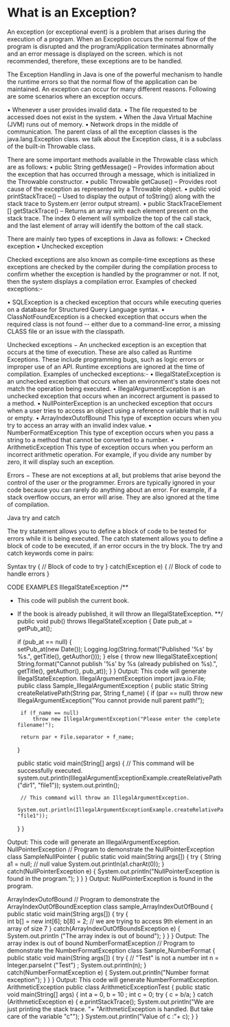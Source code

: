 # What is an Exception?

An exception (or exceptional event) is a problem that arises during the execution of a program. When an Exception occurs the normal flow of the program is disrupted and the program/Application terminates abnormally and an error message is displayed on the screen. which is not recommended, therefore, these exceptions  are to be handled. 

The Exception Handling in Java is one of the powerful mechanism to handle the runtime errors so that the normal flow of the application can be maintained.
An exception can occur for many different reasons. Following are some scenarios where an exception occurs.

•	Whenever a user provides invalid data.
•	The file requested to be accessed does not exist in the system.
•	When the Java Virtual Machine (JVM) runs out of memory.
•	Network drops in the middle of communication.
The parent class of all the exception classes is the java.lang.Exception class. we talk about the Exception class, it is a subclass of the built-in Throwable class.
 
There are some important methods available in the Throwable class which are as follows:
•	public String getMessage() – Provides information about the exception that has occurred through a message, which is initialized in the Throwable constructor.
•	public Throwable getCause() – Provides root cause of the exception as represented by a Throwable object.
•	public void printStackTrace() – Used to display the output of toString() along with the stack trace to System.err (error output stream).
•	public StackTraceElement [] getStackTrace() – Returns an array with each element present on the stack trace. The index 0 element will symbolize the top of the call stack, and the last element of array will identify the bottom of the call stack.

There are mainly two types of exceptions in Java as follows:
•	Checked exception
•	Unchecked exception

Checked exceptions are also known as compile-time exceptions as these exceptions are checked by the compiler during the compilation process to confirm whether the exception is handled by the programmer or not. If not, then the system displays a compilation error. 
Examples of checked exceptions:-

•	SQLException is a checked exception that occurs while executing queries on a database for Structured Query Language syntax.
•	ClassNotFoundException is a checked exception that occurs when the required class is not found -- either due to a command-line error, a missing CLASS file or an issue with the classpath.

Unchecked exceptions − An unchecked exception is an exception that occurs at the time of execution. These are also called as Runtime Exceptions. These include programming bugs, such as logic errors or improper use of an API. Runtime exceptions are ignored at the time of compilation.
Examples of unchecked exceptions:-
•	IllegalStateException is an unchecked exception that occurs when an environment's state does not match the operation being executed.
•	IllegalArgumentException is an unchecked exception that occurs when an incorrect argument is passed to a method.
•	NullPointerException is an unchecked exception that occurs when a user tries to access an object using a reference variable that is null or empty.
•	ArrayIndexOutofBound This type of exception occurs when you try to access an array with an invalid index value.
•	NumberFormatException This type of exception occurs when you pass a string to a method that cannot be converted to a number. 
•	ArithmeticException This type of exception occurs when you perform an incorrect arithmetic operation. For example, if you divide any number by zero, it will display such an exception.

Errors − These are not exceptions at all, but problems that arise beyond the control of the user or the programmer. Errors are typically ignored in your code because you can rarely do anything about an error. For example, if a stack overflow occurs, an error will arise. They are also ignored at the time of compilation.

Java try and catch

The try statement allows you to define a block of code to be tested for errors while it is being executed.
The catch statement allows you to define a block of code to be executed, if an error occurs in the try block.
The try and catch keywords come in pairs:

Syntax
try {
  //  Block of code to try
}
catch(Exception e) {
  //  Block of code to handle errors
}


CODE EXAMPLES
IllegalStateException
/**
 * This code will publish the current book.
 * If the book is already published, it will throw an IllegalStateException.
 **/
public void pub() throws IllegalStateException {
    Date pub_at = getPub_at();

    if (pub_at == null) {	
        setPub_at(new Date());
        Logging.log(String.format("Published '%s' by %s.", getTitle(), getAuthor()));
    } else {
        throw new IllegalStateException(
        String.format("Cannot publish '%s' by %s (already published on %s).",
            getTitle(), getAuthor(), pub_at));
    }
}
Output: This code will generate IllegalStateException.
IllegalArgumentException
import java.io.File;
public class Sample_IllegalArgumentException {
    public static String createRelativePath(String par, String f_name) {
        if (par == null)
            throw new IllegalArgumentException("You cannot provide null parent path!");

        if (f_name == null)
            throw new IllegalArgumentException("Please enter the complete filename!");
        
        return par + File.separator + f_name;
    }

    public static void main(String[] args) {
        // This command will be successfully executed.
        system.out.println(IllegalArgumentExceptionExample.createRelativePath("dir1", "file1"));
        system.out.println();

        // This command will throw an IllegalArgumentException.
        System.out.println(IllegalArgumentExceptionExample.createRelativePath(null, "file1"));
    }
}

Output: This code will generate an IllegalArgumentException.
NullPointerException
// Program to demonstrate the NullPointerException
class SampleNullPointer {
    public static void main(String args[]) {
        try {
            String a1 = null; // null value
            System.out.println(a1.charAt(0));
        } catch(NullPointerException e) {
            System.out.println("NullPointerException is found in the program.");
        }
    }
}
Output: NullPointerException is found in the program.

ArrayIndexOutofBound
// Program to demonstrate the ArrayIndexOutOfBoundException
class sample_ArrayIndexOutOfBound {
    public static void main(String args[]) {
        try {	
            int b[] = new int[6];
            b[8] = 2; // we are trying to access 9th element in an array of size 7
        } catch(ArrayIndexOutOfBoundsException e) {
            System.out.println ("The array index is out of bound");
        }
    }
}
Output: The array index is out of bound
NumberFormatException
// Program to demonstrate the NumberFormatException
class Sample_NumberFormat {	
    public static void main(String args[]) {
        try {
            // "Test" is not a number
            int n = Integer.parseInt ("Test") ;
            System.out.println(n);
        } catch(NumberFormatException e) {
            System.out.println("Number format exception");
        }
    }
}
Output: This code will generate NumberFormatException.
ArithmeticException
public class ArithmeticExceptionTest {
   public static void main(String[] args) {
      int a = 0, b = 10 ;
      int c = 0;
      try {
         c = b/a;
      } catch (ArithmeticException e) {
         e.printStackTrace();
         System.out.println("We are just printing the stack trace.
"+ "ArithmeticException is handled. But take care of the variable \"c\"");
      }
      System.out.println("Value of c :"+ c);
   }
}

